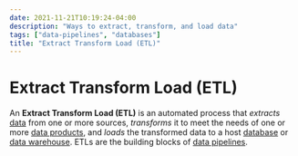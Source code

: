 ```yaml
---
date: 2021-11-21T10:19:24-04:00
description: "Ways to extract, transform, and load data"
tags: ["data-pipelines", "databases"]
title: "Extract Transform Load (ETL)"
---
```


# Extract Transform Load (ETL)

An **Extract Transform Load (ETL)** is an automated process that _extracts_ [data](data.md) from one or more sources, _transforms_ it to meet the needs of one or more [data products](data-products.md), and _loads_ the transformed data to a host [database](databases.md) or [data warehouse](data-warehouses.md). ETLs are the building blocks of [data pipelines](data-pipelines.md).
